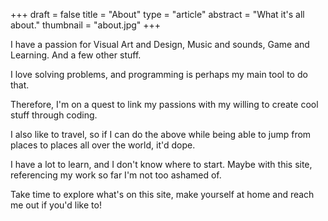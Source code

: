 +++
draft = false
title = "About"
type = "article"
abstract = "What it's all about."
thumbnail = "about.jpg"
+++



I have a passion for Visual Art and Design, Music and sounds, Game and Learning.
And a few other stuff.

I love solving problems, and programming is perhaps my main tool to do that.

Therefore, I'm on a quest to link my passions with my willing to create cool
stuff through coding.

I also like to travel, so if I can do the above while being able to jump from places
to places all over the world, it'd dope.

I have a lot to learn, and I don't know where to start. Maybe with this site,
referencing my work so far I'm not too ashamed of.

Take time to explore what's on this site, make yourself at home and reach me
out if you'd like to!

